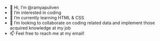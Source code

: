 - 👋 Hi, I’m @ramyapuliven
- 👀 I’m interested in coding
- 🌱 I’m currently learning HTML & CSS
- 💞️ I’m looking to collaborate on coding related data and implement those acquired knowledge at my job
- 📫 Feel free to reach me at my email!

<!---
ramyapuliven/ramyapuliven is a ✨ special ✨ repository because its `README.md` (this file) appears on your GitHub profile.
You can click the Preview link to take a look at your changes.
--->
